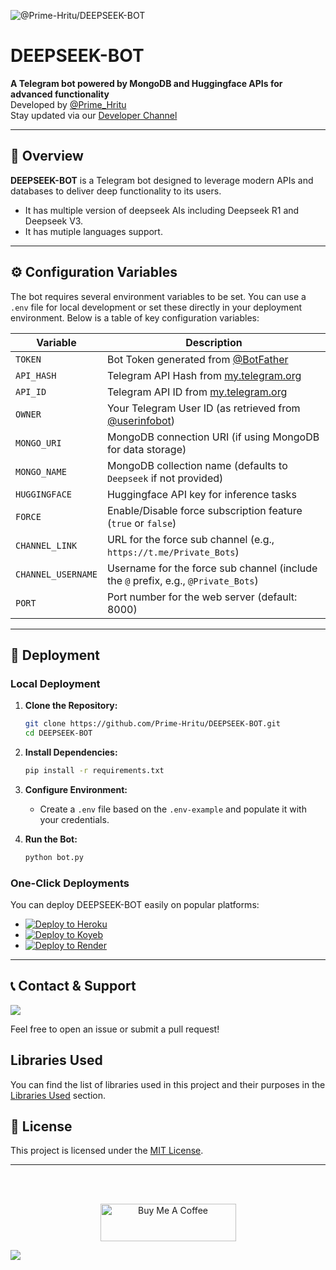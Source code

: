 ![@Prime-Hritu/DEEPSEEK-BOT](https://socialify.git.ci/Prime-Hritu/DEEPSEEK-BOT/image?custom_description=An+advanced+deepseek+AI+telegram+bot+with+mutiple+language+support.&description=1&font=KoHo&forks=1&name=1&owner=1&pattern=Floating+Cogs&stargazers=1&theme=Auto)

# DEEPSEEK-BOT
**A Telegram bot powered by MongoDB and Huggingface APIs for advanced functionality**  
Developed by [@Prime_Hritu](https://t.me/Prime_Hritu)  
Stay updated via our [Developer Channel](https://t.me/Private_Bots)

---

## 🌟 Overview
**DEEPSEEK-BOT** is a Telegram bot designed to leverage modern APIs and databases to deliver deep functionality to its users.

- It has multiple version of deepseek AIs including Deepseek R1 and Deepseek V3.
- It has mutiple languages support.
---

## ⚙️ Configuration Variables
The bot requires several environment variables to be set. You can use a `.env` file for local development or set these directly in your deployment environment. Below is a table of key configuration variables:

| Variable             | Description                                                                                          |
|----------------------|------------------------------------------------------------------------------------------------------|
| `TOKEN`              | Bot Token generated from [@BotFather](https://t.me/BotFather)                                       |
| `API_HASH`           | Telegram API Hash from [my.telegram.org](https://my.telegram.org/apps)                               |
| `API_ID`             | Telegram API ID from [my.telegram.org](https://my.telegram.org/apps)                                 |
| `OWNER`              | Your Telegram User ID (as retrieved from [@userinfobot](https://t.me/userinfobot))                   |
| `MONGO_URI`          | MongoDB connection URI (if using MongoDB for data storage)                                           |
| `MONGO_NAME`         | MongoDB collection name (defaults to `Deepseek` if not provided)                                     |
| `HUGGINGFACE`        | Huggingface API key for inference tasks                                                            |
| `FORCE`              | Enable/Disable force subscription feature (`true` or `false`)                                        |
| `CHANNEL_LINK`       | URL for the force sub channel (e.g., `https://t.me/Private_Bots`)                                      |
| `CHANNEL_USERNAME`   | Username for the force sub channel (include the `@` prefix, e.g., `@Private_Bots`)                     |
| `PORT`               | Port number for the web server (default: 8000)                                                       |

---

## 🚀 Deployment

### Local Deployment
1. **Clone the Repository:**
   ```bash
   git clone https://github.com/Prime-Hritu/DEEPSEEK-BOT.git
   cd DEEPSEEK-BOT
   ```

2. **Install Dependencies:**
   ```bash
   pip install -r requirements.txt
   ```

3. **Configure Environment:**
   - Create a `.env` file based on the `.env-example` and populate it with your credentials.

4. **Run the Bot:**
   ```bash
   python bot.py
   ```

### One-Click Deployments
You can deploy DEEPSEEK-BOT easily on popular platforms:

- [![Deploy to Heroku](https://www.herokucdn.com/deploy/button.svg)](https://dashboard.heroku.com/new?template=https://github.com/Prime-Hritu/DEEPSEEK-BOT)
- [![Deploy to Koyeb](https://binbashbanana.github.io/deploy-buttons/buttons/remade/koyeb.svg)](https://app.koyeb.com/services/deploy?name=deepseek-bot&repository=Prime-Hritu%2FDEEPSEEK-BOT&branch=main&type=git&env[TOKEN]=REPLACE_ME&env[API_HASH]=REPLACE_ME&env[API_ID]=REPLACE_ME&env[OWNER]=REPLACE_ME&env[MONGO_URI]=REPLACE_ME&env[MONGO_NAME]=Deepseek&env[HUGGINGFACE]=REPLACE_ME&env[FORCE]=REPLACE_ME&env[CHANNEL_LINK]=REPLACE_ME&env[CHANNEL_USERNAME]=REPLACE_ME&env[PORT]=8000
)
- [![Deploy to Render](https://render.com/images/deploy-to-render-button.svg)](https://render.com/deploy?repo=https://github.com/Prime-Hritu/DEEPSEEK-BOT)

---

## 📞 Contact & Support
<image src="https://stylish-social-buttons.vercel.app/?social=telegram&text=Prime_Hritu">

Feel free to open an issue or submit a pull request!


## Libraries Used
You can find the list of libraries used in this project and their purposes in the [Libraries Used](./libraries.md) section.


## 🔖 License
This project is licensed under the [MIT License](LICENSE).

---

<br><br>
<p align="center">
<a href="https://www.buymeacoffee.com/hritu" target="_blank">
  <img src="https://cdn.buymeacoffee.com/buttons/v2/default-yellow.png" alt="Buy Me A Coffee" style="height: 60px !important;width: 217px !important;">
</a>
</p>
<image x="0" y="0" src="./svg/LOL.svg">